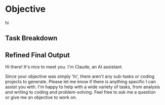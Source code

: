 # Objective

hi

## Task Breakdown

## Refined Final Output

Hi there! It's nice to meet you. I'm Claude, an AI assistant.

Since your objective was simply 'hi', there aren't any sub-tasks or coding projects to generate. Please let me know if there is anything specific I can assist you with. I'm happy to help with a wide variety of tasks, from analysis and writing to coding and problem-solving. Feel free to ask me a question or give me an objective to work on.